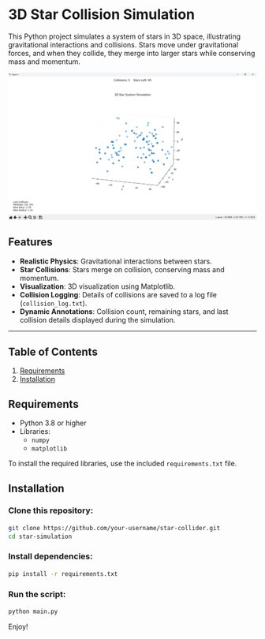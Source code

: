 # 3D Star Collision Simulation

This Python project simulates a system of stars in 3D space, illustrating gravitational interactions and collisions. Stars move under gravitational forces, and when they collide, they merge into larger stars while conserving mass and momentum.

![Simulation Preview](assets/demo.png) <!-- Replace with an actual screenshot path -->

## Features

- **Realistic Physics**: Gravitational interactions between stars.
- **Star Collisions**: Stars merge on collision, conserving mass and momentum.
- **Visualization**: 3D visualization using Matplotlib.
- **Collision Logging**: Details of collisions are saved to a log file (`collision_log.txt`).
- **Dynamic Annotations**: Collision count, remaining stars, and last collision details displayed during the simulation.

---

## Table of Contents

1. [Requirements](#requirements)
2. [Installation](#installation)


## Requirements

- Python 3.8 or higher
- Libraries:
  - `numpy`
  - `matplotlib`

To install the required libraries, use the included `requirements.txt` file.

## Installation
### Clone this repository:
```bash
git clone https://github.com/your-username/star-collider.git
cd star-simulation
```
### Install dependencies:
```bash
pip install -r requirements.txt
```
### Run the script:
```bash
python main.py
```
Enjoy!

